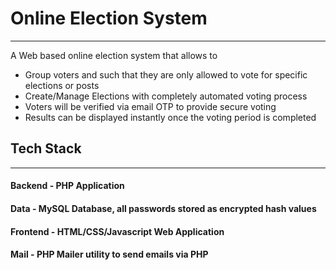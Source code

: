 # Online Election System
------------------------

A Web based online election system that allows to 
 * Group voters and such that they are only allowed to vote for specific elections or posts
 * Create/Manage Elections with completely automated voting process
 * Voters will be verified via email OTP to provide secure voting
 * Results can be displayed instantly once the voting period is completed
 
 ## Tech Stack
 ---------------
 
  #### Backend - PHP Application
  #### Data - MySQL Database, all passwords stored as encrypted hash values
  #### Frontend - HTML/CSS/Javascript Web Application
  #### Mail - PHP Mailer utility to send emails via PHP
